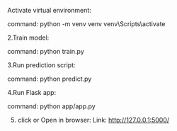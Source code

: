 Activate  virtual environment:

command:	python -m venv venv
		venv\Scripts\activate



2.Train model:

command:  	python train.py


3.Run prediction script:

command: 	python predict.py


4.Run Flask app:

command:	python app/app.py



5. click or Open in browser:
Link:		http://127.0.0.1:5000/







